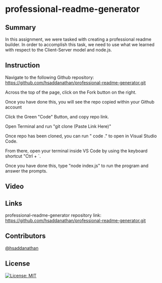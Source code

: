 # professional-readme-generator

## Summary
In this assignment, we were tasked with creating a professional readme builder. In order to accomplish this task, we need to use what we learned with respect to the Client-Server model and node.js. 

## Instruction

Navigate to the following Github repository:
    https://github.com/hsaddanathan/professional-readme-generator.git

Across the top of the page, click on the Fork button on the right.

Once you have done this, you will see the repo copied within your Github account

Click the Green "Code" Button, and copy repo link. 

Open Terminal and run "git clone (Paste Link Here)"

Once repo has been cloned, you can run " code ." to open in Visual Studio Code. 

From there, open your terminal inside VS Code by using the keyboard shortcut "Ctrl + `. 

Once you have done this, type "node index.js" to run the program and answer the prompts.

## Video
<!-- ![Video Demo](Assets/readme-generator.mp4) -->


## Links

professional-readme-generator repository link:
     https://github.com/hsaddanathan/professional-readme-generator.git


## Contributors 
[@hsaddanathan](https://github.com/hsaddanathan)

## License
[![License: MIT](https://img.shields.io/badge/License-MIT-yellow.svg)](https://opensource.org/licenses/MIT)